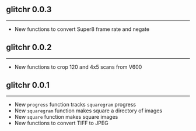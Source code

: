 ## glitchr 0.0.3
---------------------
* New functions to convert Super8 frame rate and negate

## glitchr 0.0.2
---------------------
* New functions to crop 120 and 4x5 scans from V600

## glitchr 0.0.1
---------------------
* New `progress` function tracks `squaregram` progress
* New `squaregram` function makes square a directory of images
* New `square` function makes square images
* New functions to convert TIFF to JPEG
